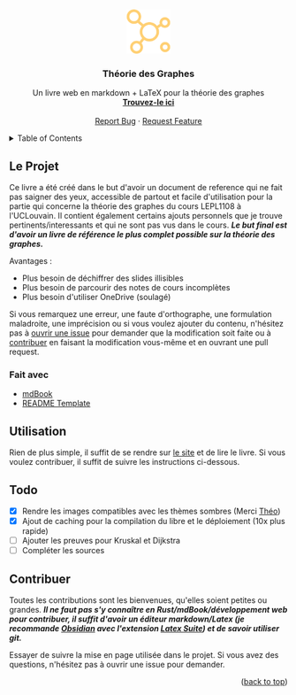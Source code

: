 
<a name="readme-top"></a>



<!-- PROJECT LOGO -->
<br />
<div align="center">
  <a href="https://github.com/maxdeboeck/TheorieDesGraphes">
    <img src="src/assets/logo.svg" alt="Logo" width="80" height="80">
  </a>

  <h3 align="center">Théorie des Graphes</h3>

  <p align="center">
    Un livre web en markdown + LaTeX pour la théorie des graphes
    <br />
    <a href="https://maxdeboeck.github.io/TheorieDesGraphes/"><strong>Trouvez-le ici</strong></a>
    <br />
    <br />
    <a href="https://github.com/maxdeboeck/TheorieDesGraphes/issues">Report Bug</a>
    ·
    <a href="https://github.com/maxdeboeck/TheorieDesGraphes/issues">Request Feature</a>
  </p>
</div>



<!-- TABLE OF CONTENTS -->
<details>
  <summary>Table of Contents</summary>
  <ol>
    <li>
      <a href="#le-projet">About The Project</a>
      <ul>
        <li><a href="#fait-avec">Built With</a></li>
      </ul>
    </li>
    <li><a href="#utilisation">Usage</a></li>
    <li><a href="#todo">Todo</a></li>
    <li><a href="#contribuer">Contributing</a></li>
  </ol>
</details>



<!-- ABOUT THE PROJECT -->
## Le Projet

Ce livre a été créé dans le but d'avoir un document de reference qui ne fait pas saigner des yeux, accessible de partout et facile d'utilisation pour la partie qui concerne la théorie des graphes du cours LEPL1108 à l'UCLouvain. Il contient également certains ajouts personnels que je trouve pertinents/interessants et qui ne sont pas vus dans le cours. ***Le but final est d'avoir un livre de référence le plus complet possible sur la théorie des graphes.***

Avantages :
* Plus besoin de déchiffrer des slides illisibles
* Plus besoin de parcourir des notes de cours incomplètes
* Plus besoin d'utiliser OneDrive (soulagé)

Si vous remarquez une erreur, une faute d'orthographe, une formulation maladroite, une imprécision ou si vous voulez ajouter du contenu, n'hésitez pas à [ouvrir une issue](https://github.com/maxdeboeck/TheorieDesGraphes/issues) pour demander que la modification soit faite ou à <a href="#contribuer">contribuer</a> en faisant la modification vous-même et en ouvrant une pull request.


### Fait avec

* [mdBook](https://github.com/rust-lang/mdBook)
* [README Template](https://github.com/othneildrew/Best-README-Template)

<!-- Utilisation -->
## Utilisation

Rien de plus simple, il suffit de se rendre sur [le site](https://maxdeboeck.github.io/TheorieDesGraphes/) et de lire le livre. Si vous voulez contribuer, il suffit de suivre les instructions ci-dessous.


<!-- Todo -->
## Todo

- [x] Rendre les images compatibles avec les thèmes sombres (Merci [Théo](https://github.com/Kaporos))
- [x] Ajout de caching pour la compilation du libre et le déploiement (10x plus rapide)
- [ ] Ajouter les preuves pour Kruskal et Dijkstra
- [ ] Compléter les sources

<!-- CONTRIBUTING -->
## Contribuer

Toutes les contributions sont les bienvenues, qu'elles soient petites ou grandes. ***Il ne faut pas s'y connaître en Rust/mdBook/développement web pour contribuer, il suffit d'avoir un éditeur markdown/Latex (je recommande [Obsidian](https://obsidian.md/) avec l'extension [Latex Suite](https://github.com/artisticat1/obsidian-latex-suite)) et de savoir utiliser git.***

Essayer de suivre la mise en page utilisée dans le projet. Si vous avez des questions, n'hésitez pas à ouvrir une issue pour demander.

<p align="right">(<a href="#readme-top">back to top</a>)</p>
